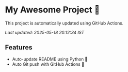 # My Awesome Project 🚀

This project is automatically updated using GitHub Actions.

_Last updated: 2025-05-18 20:12:34 IST_

## Features
- Auto-update README using Python 🐍
- Auto Git push with GitHub Actions 🤖
